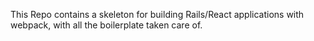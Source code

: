 This Repo contains a skeleton for building Rails/React applications with webpack, with all the boilerplate taken care of.
